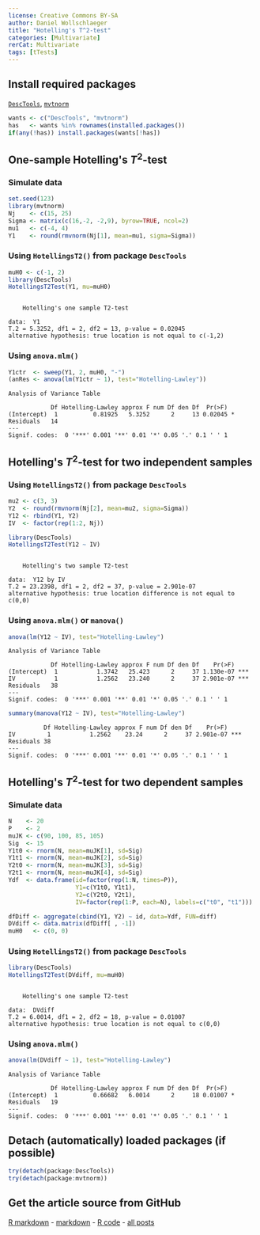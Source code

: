 ```yaml
---
license: Creative Commons BY-SA
author: Daniel Wollschlaeger
title: "Hotelling's T^2-test"
categories: [Multivariate]
rerCat: Multivariate
tags: [tTests]
---
```





Install required packages
-------------------------

[`DescTools`](http://cran.r-project.org/package=DescTools), [`mvtnorm`](http://cran.r-project.org/package=mvtnorm)


```r
wants <- c("DescTools", "mvtnorm")
has   <- wants %in% rownames(installed.packages())
if(any(!has)) install.packages(wants[!has])
```

One-sample Hotelling's $T^{2}$-test
-------------------------

### Simulate data


```r
set.seed(123)
library(mvtnorm)
Nj    <- c(15, 25)
Sigma <- matrix(c(16,-2, -2,9), byrow=TRUE, ncol=2)
mu1   <- c(-4, 4)
Y1    <- round(rmvnorm(Nj[1], mean=mu1, sigma=Sigma))
```

### Using `HotellingsT2()` from package `DescTools`


```r
muH0 <- c(-1, 2)
library(DescTools)
HotellingsT2Test(Y1, mu=muH0)
```

```

	Hotelling's one sample T2-test

data:  Y1
T.2 = 5.3252, df1 = 2, df2 = 13, p-value = 0.02045
alternative hypothesis: true location is not equal to c(-1,2)
```

### Using `anova.mlm()`


```r
Y1ctr  <- sweep(Y1, 2, muH0, "-")
(anRes <- anova(lm(Y1ctr ~ 1), test="Hotelling-Lawley"))
```

```
Analysis of Variance Table

            Df Hotelling-Lawley approx F num Df den Df  Pr(>F)  
(Intercept)  1          0.81925   5.3252      2     13 0.02045 *
Residuals   14                                                  
---
Signif. codes:  0 '***' 0.001 '**' 0.01 '*' 0.05 '.' 0.1 ' ' 1
```

Hotelling's $T^{2}$-test for two independent samples
-------------------------

### Using `HotellingsT2()` from package `DescTools`


```r
mu2 <- c(3, 3)
Y2  <- round(rmvnorm(Nj[2], mean=mu2, sigma=Sigma))
Y12 <- rbind(Y1, Y2)
IV  <- factor(rep(1:2, Nj))
```


```r
library(DescTools)
HotellingsT2Test(Y12 ~ IV)
```

```

	Hotelling's two sample T2-test

data:  Y12 by IV
T.2 = 23.2398, df1 = 2, df2 = 37, p-value = 2.901e-07
alternative hypothesis: true location difference is not equal to c(0,0)
```

### Using `anova.mlm()` or `manova()`


```r
anova(lm(Y12 ~ IV), test="Hotelling-Lawley")
```

```
Analysis of Variance Table

            Df Hotelling-Lawley approx F num Df den Df    Pr(>F)    
(Intercept)  1           1.3742   25.423      2     37 1.130e-07 ***
IV           1           1.2562   23.240      2     37 2.901e-07 ***
Residuals   38                                                      
---
Signif. codes:  0 '***' 0.001 '**' 0.01 '*' 0.05 '.' 0.1 ' ' 1
```

```r
summary(manova(Y12 ~ IV), test="Hotelling-Lawley")
```

```
          Df Hotelling-Lawley approx F num Df den Df    Pr(>F)    
IV         1           1.2562    23.24      2     37 2.901e-07 ***
Residuals 38                                                      
---
Signif. codes:  0 '***' 0.001 '**' 0.01 '*' 0.05 '.' 0.1 ' ' 1
```

Hotelling's $T^{2}$-test for two dependent samples
-------------------------

### Simulate data


```r
N    <- 20
P    <- 2
muJK <- c(90, 100, 85, 105)
Sig  <- 15
Y1t0 <- rnorm(N, mean=muJK[1], sd=Sig)
Y1t1 <- rnorm(N, mean=muJK[2], sd=Sig)
Y2t0 <- rnorm(N, mean=muJK[3], sd=Sig)
Y2t1 <- rnorm(N, mean=muJK[4], sd=Sig)
Ydf  <- data.frame(id=factor(rep(1:N, times=P)),
                   Y1=c(Y1t0, Y1t1),
                   Y2=c(Y2t0, Y2t1),
                   IV=factor(rep(1:P, each=N), labels=c("t0", "t1")))
```


```r
dfDiff <- aggregate(cbind(Y1, Y2) ~ id, data=Ydf, FUN=diff)
DVdiff <- data.matrix(dfDiff[ , -1])
muH0   <- c(0, 0)
```

### Using `HotellingsT2()` from package `DescTools`


```r
library(DescTools)
HotellingsT2Test(DVdiff, mu=muH0)
```

```

	Hotelling's one sample T2-test

data:  DVdiff
T.2 = 6.0014, df1 = 2, df2 = 18, p-value = 0.01007
alternative hypothesis: true location is not equal to c(0,0)
```

### Using `anova.mlm()`


```r
anova(lm(DVdiff ~ 1), test="Hotelling-Lawley")
```

```
Analysis of Variance Table

            Df Hotelling-Lawley approx F num Df den Df  Pr(>F)  
(Intercept)  1          0.66682   6.0014      2     18 0.01007 *
Residuals   19                                                  
---
Signif. codes:  0 '***' 0.001 '**' 0.01 '*' 0.05 '.' 0.1 ' ' 1
```

Detach (automatically) loaded packages (if possible)
-------------------------


```r
try(detach(package:DescTools))
try(detach(package:mvtnorm))
```

Get the article source from GitHub
----------------------------------------------

[R markdown](https://github.com/dwoll/RExRepos/raw/master/Rmd/multHotelling.Rmd) - [markdown](https://github.com/dwoll/RExRepos/raw/master/md/multHotelling.md) - [R code](https://github.com/dwoll/RExRepos/raw/master/R/multHotelling.R) - [all posts](https://github.com/dwoll/RExRepos/)
